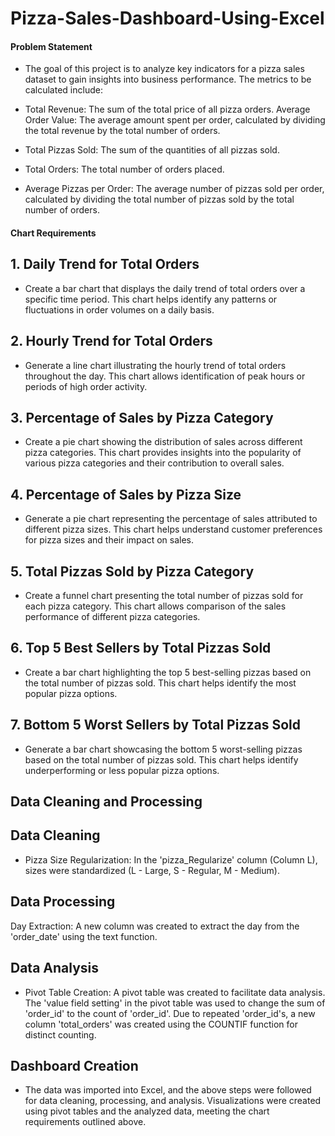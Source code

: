 # Pizza-Sales-Dashboard-Using-Excel
#### Problem Statement
- The goal of this project is to analyze key indicators for a pizza sales dataset to gain insights into business performance. The metrics to be calculated include:

- Total Revenue: The sum of the total price of all pizza orders.
Average Order Value: The average amount spent per order, calculated by dividing the total revenue by the total number of orders.
- Total Pizzas Sold: The sum of the quantities of all pizzas sold.
- Total Orders: The total number of orders placed.
- Average Pizzas per Order: The average number of pizzas sold per order, calculated by dividing the total number of pizzas sold by the total number of orders.
#### Chart Requirements
## 1. Daily Trend for Total Orders
- Create a bar chart that displays the daily trend of total orders over a specific time period. This chart helps identify any patterns or fluctuations in order volumes on a daily basis.

## 2. Hourly Trend for Total Orders
- Generate a line chart illustrating the hourly trend of total orders throughout the day. This chart allows identification of peak hours or periods of high order activity.

## 3. Percentage of Sales by Pizza Category
- Create a pie chart showing the distribution of sales across different pizza categories. This chart provides insights into the popularity of various pizza categories and their contribution to overall sales.

## 4. Percentage of Sales by Pizza Size
- Generate a pie chart representing the percentage of sales attributed to different pizza sizes. This chart helps understand customer preferences for pizza sizes and their impact on sales.

## 5. Total Pizzas Sold by Pizza Category
- Create a funnel chart presenting the total number of pizzas sold for each pizza category. This chart allows comparison of the sales performance of different pizza categories.

## 6. Top 5 Best Sellers by Total Pizzas Sold
- Create a bar chart highlighting the top 5 best-selling pizzas based on the total number of pizzas sold. This chart helps identify the most popular pizza options.

## 7. Bottom 5 Worst Sellers by Total Pizzas Sold
- Generate a bar chart showcasing the bottom 5 worst-selling pizzas based on the total number of pizzas sold. This chart helps identify underperforming or less popular pizza options.

## Data Cleaning and Processing
## Data Cleaning
- Pizza Size Regularization: In the 'pizza_Regularize' column (Column L), sizes were standardized (L - Large, S - Regular, M - Medium).
## Data Processing
Day Extraction: A new column was created to extract the day from the 'order_date' using the text function.
## Data Analysis
- Pivot Table Creation: A pivot table was created to facilitate data analysis. The 'value field setting' in the pivot table was used to change the sum of 'order_id' to the count of 'order_id'. Due to repeated 'order_id's, a new column 'total_orders' was created using the COUNTIF function for distinct counting.
## Dashboard Creation
- The data was imported into Excel, and the above steps were followed for data cleaning, processing, and analysis. Visualizations were created using pivot tables and the analyzed data, meeting the chart requirements outlined above.
